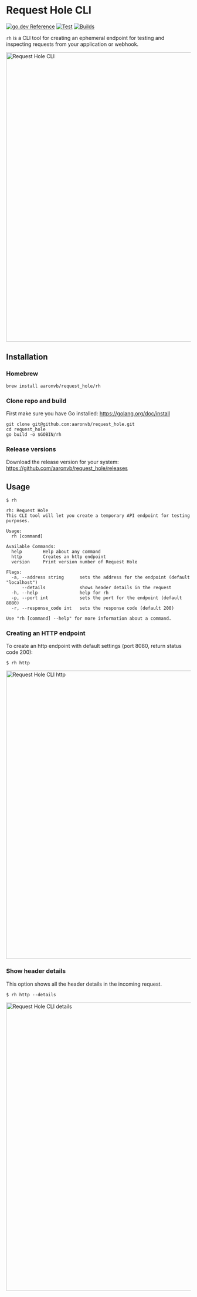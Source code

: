 # Request Hole CLI
[![go.dev Reference](https://img.shields.io/badge/go.dev-reference-007d9c?logo=go&logoColor=white&style=flat)](https://pkg.go.dev/github.com/aaronvb/request_hole)
[![Test](https://github.com/aaronvb/request_hole/workflows/Test/badge.svg)](https://github.com/aaronvb/request_hole/actions/workflows/tests.yml)
[![Builds](https://github.com/aaronvb/request_hole/workflows/Builds/badge.svg)](https://github.com/aaronvb/request_hole/actions/workflows/builds.yml)

`rh` is a CLI tool for creating an ephemeral endpoint for testing and inspecting requests from your application or webhook.

<img width="788" alt="Request Hole CLI" src="https://user-images.githubusercontent.com/100900/120265767-63048900-c23c-11eb-9a20-079ab9822767.png">


## Installation
### Homebrew
```
brew install aaronvb/request_hole/rh
```

### Clone repo and build
First make sure you have Go installed: https://golang.org/doc/install
```
git clone git@github.com:aaronvb/request_hole.git
cd request_hole
go build -o $GOBIN/rh
```
### Release versions
Download the release version for your system: https://github.com/aaronvb/request_hole/releases

## Usage
```
$ rh
```

```
rh: Request Hole
This CLI tool will let you create a temporary API endpoint for testing purposes.

Usage:
  rh [command]

Available Commands:
  help        Help about any command
  http        Creates an http endpoint
  version     Print version number of Request Hole

Flags:
  -a, --address string      sets the address for the endpoint (default "localhost")
      --details             shows header details in the request
  -h, --help                help for rh
  -p, --port int            sets the port for the endpoint (default 8080)
  -r, --response_code int   sets the response code (default 200)

Use "rh [command] --help" for more information about a command.
```

### Creating an HTTP endpoint
To create an http endpoint with default settings (port 8080, return status code 200):
```
$ rh http
```
<img width="785" alt="Request Hole CLI http" src="https://user-images.githubusercontent.com/100900/120266278-474db280-c23d-11eb-9e1f-4d73d18522d5.png">

### Show header details
This option shows all the header details in the incoming request.
```
$ rh http --details
```
<img width="785" alt="Request Hole CLI details" src="https://user-images.githubusercontent.com/100900/120266674-1d48c000-c23e-11eb-8107-50db997ac3cc.png">
